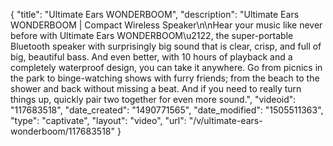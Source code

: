 {
    "title": "Ultimate Ears WONDERBOOM",
    "description": "Ultimate Ears WONDERBOOM | Compact Wireless Speaker\n\nHear your music like never before with Ultimate Ears WONDERBOOM\u2122, the super-portable Bluetooth speaker with surprisingly big sound that is clear, crisp, and full of big, beautiful bass. And even better, with 10 hours of playback and a completely waterproof design, you can take it anywhere. Go from picnics in the park to binge-watching shows with furry friends; from the beach to the shower and back without missing a beat. And if you need to really turn things up, quickly pair two together for even more sound.",
    "videoid": "117683518",
    "date_created": "1490771565",
    "date_modified": "1505511363",
    "type": "captivate",
    "layout": "video",
    "url": "\/v\/ultimate-ears-wonderboom\/117683518"
}